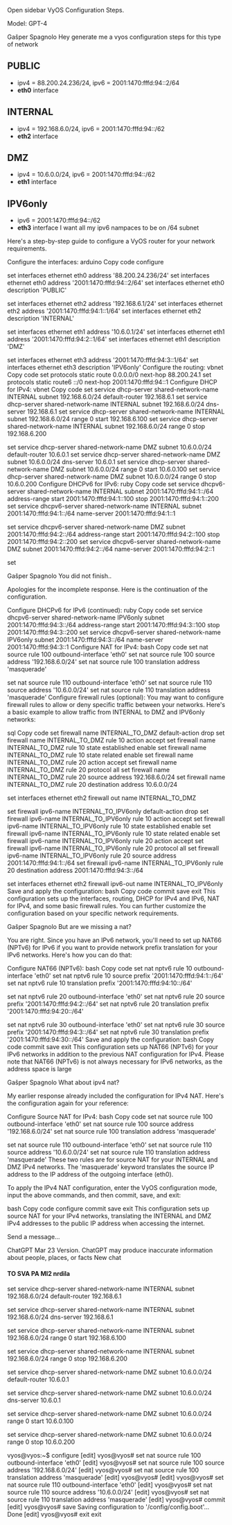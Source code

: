 Open sidebar
VyOS Configuration Steps.

Model: GPT-4

Gašper Spagnolo
Hey generate me a vyos configuration steps for this type of network
## PUBLIC
- ipv4 = 88.200.24.236/24, ipv6 = 2001:1470:fffd:94::2/64
- **eth0** interface

## INTERNAL
- ipv4 = 192.168.6.0/24, ipv6 = 2001:1470:fffd:94::/62
- **eth2** interface

## DMZ
- ipv4 = 10.6.0.0/24, ipv6 = 2001:1470:fffd:94::/62
- **eth1** interface

## IPV6only
- ipv6 = 2001:1470:fffd:94::/62
- **eth3** interface
I want all my ipv6 nampaces to be on /64 subnet

Here's a step-by-step guide to configure a VyOS router for your network requirements.

Configure the interfaces:
arduino
Copy code
configure

set interfaces ethernet eth0 address '88.200.24.236/24'
set interfaces ethernet eth0 address '2001:1470:fffd:94::2/64'
set interfaces ethernet eth0 description 'PUBLIC'

set interfaces ethernet eth2 address '192.168.6.1/24'
set interfaces ethernet eth2 address '2001:1470:fffd:94:1::1/64'
set interfaces ethernet eth2 description 'INTERNAL'

set interfaces ethernet eth1 address '10.6.0.1/24'
set interfaces ethernet eth1 address '2001:1470:fffd:94:2::1/64'
set interfaces ethernet eth1 description 'DMZ'

set interfaces ethernet eth3 address '2001:1470:fffd:94:3::1/64'
set interfaces ethernet eth3 description 'IPV6only'
Configure the routing:
vbnet
Copy code
set protocols static route 0.0.0.0/0 next-hop 88.200.24.1
set protocols static route6 ::/0 next-hop 2001:1470:fffd:94::1
Configure DHCP for IPv4:
vbnet
Copy code
set service dhcp-server shared-network-name INTERNAL subnet 192.168.6.0/24 default-router 192.168.6.1
set service dhcp-server shared-network-name INTERNAL subnet 192.168.6.0/24 dns-server 192.168.6.1
set service dhcp-server shared-network-name INTERNAL subnet 192.168.6.0/24 range 0 start 192.168.6.100
set service dhcp-server shared-network-name INTERNAL subnet 192.168.6.0/24 range 0 stop 192.168.6.200

set service dhcp-server shared-network-name DMZ subnet 10.6.0.0/24 default-router 10.6.0.1
set service dhcp-server shared-network-name DMZ subnet 10.6.0.0/24 dns-server 10.6.0.1
set service dhcp-server shared-network-name DMZ subnet 10.6.0.0/24 range 0 start 10.6.0.100
set service dhcp-server shared-network-name DMZ subnet 10.6.0.0/24 range 0 stop 10.6.0.200
Configure DHCPv6 for IPv6:
ruby
Copy code
set service dhcpv6-server shared-network-name INTERNAL subnet 2001:1470:fffd:94:1::/64 address-range start 2001:1470:fffd:94:1::100 stop 2001:1470:fffd:94:1::200
set service dhcpv6-server shared-network-name INTERNAL subnet 2001:1470:fffd:94:1::/64 name-server 2001:1470:fffd:94:1::1

set service dhcpv6-server shared-network-name DMZ subnet 2001:1470:fffd:94:2::/64 address-range start 2001:1470:fffd:94:2::100 stop 2001:1470:fffd:94:2::200
set service dhcpv6-server shared-network-name DMZ subnet 2001:1470:fffd:94:2::/64 name-server 2001:1470:fffd:94:2::1

set



Gašper Spagnolo
You did not finish..

Apologies for the incomplete response. Here is the continuation of the configuration.

Configure DHCPv6 for IPv6 (continued):
ruby
Copy code
set service dhcpv6-server shared-network-name IPV6only subnet 2001:1470:fffd:94:3::/64 address-range start 2001:1470:fffd:94:3::100 stop 2001:1470:fffd:94:3::200
set service dhcpv6-server shared-network-name IPV6only subnet 2001:1470:fffd:94:3::/64 name-server 2001:1470:fffd:94:3::1
Configure NAT for IPv4:
bash
Copy code
set nat source rule 100 outbound-interface 'eth0'
set nat source rule 100 source address '192.168.6.0/24'
set nat source rule 100 translation address 'masquerade'

set nat source rule 110 outbound-interface 'eth0'
set nat source rule 110 source address '10.6.0.0/24'
set nat source rule 110 translation address 'masquerade'
Configure firewall rules (optional):
You may want to configure firewall rules to allow or deny specific traffic between your networks. Here's a basic example to allow traffic from INTERNAL to DMZ and IPV6only networks:

sql
Copy code
set firewall name INTERNAL_TO_DMZ default-action drop
set firewall name INTERNAL_TO_DMZ rule 10 action accept
set firewall name INTERNAL_TO_DMZ rule 10 state established enable
set firewall name INTERNAL_TO_DMZ rule 10 state related enable
set firewall name INTERNAL_TO_DMZ rule 20 action accept
set firewall name INTERNAL_TO_DMZ rule 20 protocol all
set firewall name INTERNAL_TO_DMZ rule 20 source address 192.168.6.0/24
set firewall name INTERNAL_TO_DMZ rule 20 destination address 10.6.0.0/24

set interfaces ethernet eth2 firewall out name INTERNAL_TO_DMZ

set firewall ipv6-name INTERNAL_TO_IPV6only default-action drop
set firewall ipv6-name INTERNAL_TO_IPV6only rule 10 action accept
set firewall ipv6-name INTERNAL_TO_IPV6only rule 10 state established enable
set firewall ipv6-name INTERNAL_TO_IPV6only rule 10 state related enable
set firewall ipv6-name INTERNAL_TO_IPV6only rule 20 action accept
set firewall ipv6-name INTERNAL_TO_IPV6only rule 20 protocol all
set firewall ipv6-name INTERNAL_TO_IPV6only rule 20 source address 2001:1470:fffd:94:1::/64
set firewall ipv6-name INTERNAL_TO_IPV6only rule 20 destination address 2001:1470:fffd:94:3::/64

set interfaces ethernet eth2 firewall ipv6-out name INTERNAL_TO_IPV6only
Save and apply the configuration:
bash
Copy code
commit
save
exit
This configuration sets up the interfaces, routing, DHCP for IPv4 and IPv6, NAT for IPv4, and some basic firewall rules. You can further customize the configuration based on your specific network requirements.




Gašper Spagnolo
But are we missing a nat?

You are right. Since you have an IPv6 network, you'll need to set up NAT66 (NPTv6) for IPv6 if you want to provide network prefix translation for your IPv6 networks. Here's how you can do that:

Configure NAT66 (NPTv6):
bash
Copy code
set nat nptv6 rule 10 outbound-interface 'eth0'
set nat nptv6 rule 10 source prefix '2001:1470:fffd:94:1::/64'
set nat nptv6 rule 10 translation prefix '2001:1470:fffd:94:10::/64'

set nat nptv6 rule 20 outbound-interface 'eth0'
set nat nptv6 rule 20 source prefix '2001:1470:fffd:94:2::/64'
set nat nptv6 rule 20 translation prefix '2001:1470:fffd:94:20::/64'

set nat nptv6 rule 30 outbound-interface 'eth0'
set nat nptv6 rule 30 source prefix '2001:1470:fffd:94:3::/64'
set nat nptv6 rule 30 translation prefix '2001:1470:fffd:94:30::/64'
Save and apply the configuration:
bash
Copy code
commit
save
exit
This configuration sets up NAT66 (NPTv6) for your IPv6 networks in addition to the previous NAT configuration for IPv4. Please note that NAT66 (NPTv6) is not always necessary for IPv6 networks, as the address space is large




Gašper Spagnolo
What about ipv4 nat?

My earlier response already included the configuration for IPv4 NAT. Here's the configuration again for your reference:

Configure Source NAT for IPv4:
bash
Copy code
set nat source rule 100 outbound-interface 'eth0'
set nat source rule 100 source address '192.168.6.0/24'
set nat source rule 100 translation address 'masquerade'

set nat source rule 110 outbound-interface 'eth0'
set nat source rule 110 source address '10.6.0.0/24'
set nat source rule 110 translation address 'masquerade'
These two rules are for source NAT for your INTERNAL and DMZ IPv4 networks. The 'masquerade' keyword translates the source IP address to the IP address of the outgoing interface (eth0).

To apply the IPv4 NAT configuration, enter the VyOS configuration mode, input the above commands, and then commit, save, and exit:

bash
Copy code
configure
<enter the commands for NAT>
commit
save
exit
This configuration sets up source NAT for your IPv4 networks, translating the INTERNAL and DMZ IPv4 addresses to the public IP address when accessing the internet.




Send a message...


ChatGPT Mar 23 Version. ChatGPT may produce inaccurate information about people, places, or facts
New chat




#### TO SVA PA MI2 nrdila

set service dhcp-server shared-network-name INTERNAL subnet 192.168.6.0/24 default-router 192.168.6.1

set service dhcp-server shared-network-name INTERNAL subnet 192.168.6.0/24 dns-server 192.168.6.1

set service dhcp-server shared-network-name INTERNAL subnet 192.168.6.0/24 range 0 start 192.168.6.100

set service dhcp-server shared-network-name INTERNAL subnet 192.168.6.0/24 range 0 stop 192.168.6.200

set service dhcp-server shared-network-name DMZ subnet 10.6.0.0/24 default-router 10.6.0.1

set service dhcp-server shared-network-name DMZ subnet 10.6.0.0/24 dns-server 10.6.0.1

set service dhcp-server shared-network-name DMZ subnet 10.6.0.0/24 range 0 start 10.6.0.100

set service dhcp-server shared-network-name DMZ subnet 10.6.0.0/24 range 0 stop 10.6.0.200




vyos@vyos:~$ configure
[edit]
vyos@vyos# set nat source rule 100 outbound-interface 'eth0'
[edit]
vyos@vyos# set nat source rule 100 source address '192.168.6.0/24'
[edit]
vyos@vyos# set nat source rule 100 translation address 'masquerade'
[edit]
vyos@vyos#
[edit]
vyos@vyos# set nat source rule 110 outbound-interface 'eth0'
[edit]
vyos@vyos# set nat source rule 110 source address '10.6.0.0/24'
[edit]
vyos@vyos# set nat source rule 110 translation address 'masquerade'
[edit]
vyos@vyos# commit
[edit]
vyos@vyos# save
Saving configuration to '/config/config.boot'...
Done
[edit]
vyos@vyos# exit
exit


